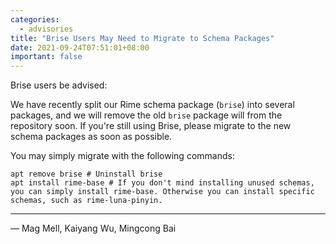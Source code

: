 ```yaml
---
categories:
  - advisories
title: "Brise Users May Need to Migrate to Schema Packages"
date: 2021-09-24T07:51:01+08:00
important: false
---
```


Brise users be advised:

We have recently split our Rime schema package (`brise`) into several packages,
and we will remove the old `brise` package will from the repository soon.
If you're still using Brise, please migrate to the new schema packages as soon as possible.

You may simply migrate with the following commands:

```
apt remove brise # Uninstall brise
apt install rime-base # If you don't mind installing unused schemas, you can simply install rime-base. Otherwise you can install specific schemas, such as rime-luna-pinyin.
```

---

— Mag Mell, Kaiyang Wu, Mingcong Bai

